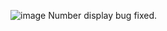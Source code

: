 ![image](https://github.com/DedSec2050/-analog-clock-project/assets/119126965/b44d092d-f9ad-453b-8866-1b22c3fd4cb4)
Number display bug fixed.
